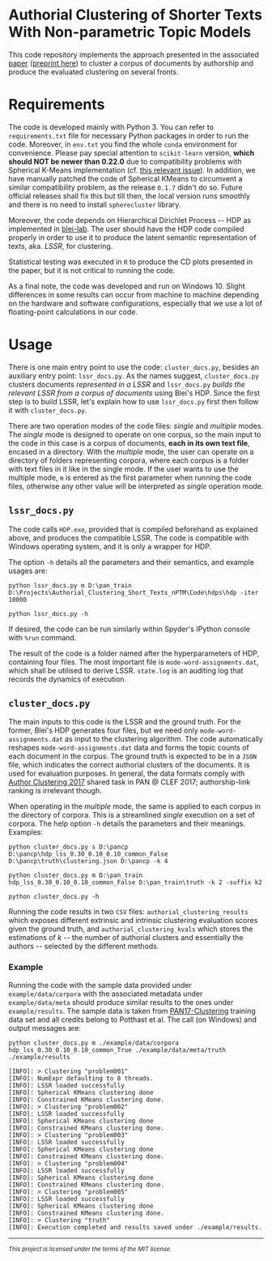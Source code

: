 # Authorial Clustering of Shorter Texts With Non-parametric Topic Models
This code repository implements the approach presented in the associated [paper](https://www.springerprofessional.de/en/a-framework-for-authorial-clustering-of-shorter-texts-in-latent-/19058742) ([preprint here](https://arxiv.org/abs/2011.15038)) to cluster a corpus of documents by authorship and produce the evaluated clustering on several fronts.

# Requirements
The code is developed mainly with Python 3. You can refer to `requirements.txt` file for necessary Python packages in order to run the code. Moreover, in `env.txt` you find the whole `conda` environment for convenience. Please pay special attention to `scikit-learn` version, **which should NOT be newer than 0.22.0** due to compatibility problems with Spherical K-Means implementation (cf. [this relevant issue](https://github.com/jasonlaska/spherecluster/issues/26)). In addition, we have manually patched the code of Spherical KMeans to circumvent a similar compatibility problem, as the release `0.1.7` didn't do so. Future official releases shall fix this but till then, the local version runs smoothly and there is no need to install `spherecluster` library.

Moreover, the code depends on Hierarchical Dirichlet Process -- HDP as implemented in [blei-lab](https://github.com/blei-lab/hdp). The user should have the HDP code compiled properly in order to use it to produce the latent semantic representation of texts, aka. *LSSR*, for clustering.

Statistical testing was executed in `R` to produce the CD plots presented in the paper, but it is not critical to running the code.

As a final note, the code was developed and run on Windows 10. Slight differences in some results can occur from machine to machine depending on the hardware and software configurations, especially that we use a lot of floating-point calculations in our code.

# Usage
There is one main entry point to use the code: `cluster_docs.py`, besides an auxiliary entry point: `lssr_docs.py`. As the names suggest, `cluster_docs.py` clusters documents *represented in a LSSR* and `lssr_docs.py` *builds the relevant LSSR from a corpus of documents* using Blei's HDP. Since the first step is to build LSSR, let's explain how to use `lssr_docs.py` first then follow it with `cluster_docs.py`.

There are two operation modes of the code files: _single_ and _multiple_ modes. The _single_ mode is designed to operate on one corpus, so the main input to the code in this case is a corpus of documents, **each in its own text file**, encased in a directory. With the _multiple_ mode, the user can operate on a directory of folders representing corpora, where each corpus is a folder with text files in it like in the single mode. If the user wants to use the multiple mode, `m` is entered as the first parameter when running the code files, otherwise any other value will be interpreted as _single_ operation mode.

## `lssr_docs.py`
The code calls `HDP.exe`, provided that is compiled beforehand as explained above, and produces the compatible LSSR. The code is compatible with Windows operating system, and it is only a wrapper for HDP.

The option `-h` details all the parameters and their semantics, and example usages are:

```
python lssr_docs.py m D:\pan_train D:\Projects\Authorial_Clustering_Short_Texts_nPTM\Code\hdps\hdp -iter 10000

python lssr_docs.py -h
```

If desired, the code can be run similarly within Spyder's IPython console with `%run` command.

The result of the code is a folder named after the hyperparameters of HDP, containing four files. The most important file is `mode-word-assignments.dat`, which shall be utilised to derive LSSR. `state.log` is an auditing log that records the dynamics of execution.

## `cluster_docs.py`
The main inputs to this code is the LSSR and the ground truth. For the former, Blei's HDP generates four files, but we need only `mode-word-assignments.dat` as input to the clustering algorithm. The code automatically reshapes `mode-word-assignments.dat` data and forms the topic counts of each document in the corpus. The ground truth is expected to be in a `JSON` file, which indicates the correct authorial clusters of the documents. It is used for evaluation purposes. In general, the data formats comply with [Author Clustering 2017](https://pan.webis.de/clef17/pan17-web/author-clustering.html) shared task in PAN @ CLEF 2017; authorship-link ranking is irrelevant though.

When operating in the _multiple_ mode, the same is applied to each corpus in the directory of corpora. This is a streamlined _single_ execution on a set of corpora. The help option `-h` details the parameters and their meanings. Examples:

```
python cluster_docs.py s D:\pancp D:\pancp\hdp_lss_0.30_0.10_0.10_common_False D:\pancp\truth\clustering.json D:\pancp -k 4

python cluster_docs.py m D:\pan_train hdp_lss_0.30_0.10_0.10_common_False D:\pan_train\truth -k 2 -suffix k2

python cluster_docs.py -h
```

Running the code results in two `CSV` files: `authorial_clustering_results` which exposes different extrinsic and intrinsic clustering evaluation scores given the ground truth, and `authorial_clustering_kvals` which stores the estimations of *k* -- the number of authorial clusters and essentially the authors -- selected by the different methods.

### Example
Running the code with the sample data provided under `example/data/corpora` with the associated metadata under `example/data/meta` should produce similar results to the ones under `example/results`. The sample data is taken from [PAN17-Clustering](https://pan.webis.de/data.html?q=pan17) training data set and all credits belong to Potthast et al. The call (on Windows) and output messages are:

```
python cluster_docs.py m ./example/data/corpora hdp_lss_0.30_0.10_0.10_common_True ./example/data/meta/truth ./example/results

[INFO]: > Clustering "problem001"
[INFO]: NumExpr defaulting to 8 threads.
[INFO]: LSSR loaded successfully
[INFO]: Spherical KMeans clustering done
[INFO]: Constrained KMeans clustering done.
[INFO]: > Clustering "problem002"
[INFO]: LSSR loaded successfully
[INFO]: Spherical KMeans clustering done
[INFO]: Constrained KMeans clustering done.
[INFO]: > Clustering "problem003"
[INFO]: LSSR loaded successfully
[INFO]: Spherical KMeans clustering done
[INFO]: Constrained KMeans clustering done.
[INFO]: > Clustering "problem004"
[INFO]: LSSR loaded successfully
[INFO]: Spherical KMeans clustering done
[INFO]: Constrained KMeans clustering done.
[INFO]: > Clustering "problem005"
[INFO]: LSSR loaded successfully
[INFO]: Spherical KMeans clustering done
[INFO]: Constrained KMeans clustering done.
[INFO]: > Clustering "truth"
[INFO]: Execution completed and results saved under ./example/results.
```

----

<small>*This project is licensed under the terms of the MIT license.*</small>
